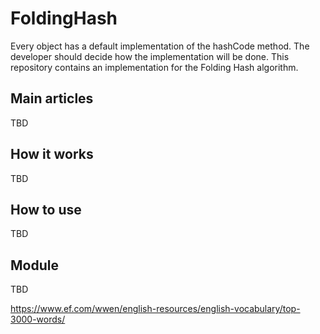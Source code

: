 # FoldingHash

Every object has a default implementation of the hashCode method. The developer should decide how the implementation will be done. This repository contains an implementation for the Folding Hash algorithm.

## Main articles

TBD

## How it works

TBD

## How to use

TBD

## Module

TBD

https://www.ef.com/wwen/english-resources/english-vocabulary/top-3000-words/

